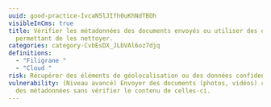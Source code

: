 ```yaml
---
uuid: good-practice-IvcaN5lJIfh0uKhNdTBOh
visibleInCms: true
title: Vérifier les métadonnées des documents envoyés ou utiliser des outils
  permettant de les nettoyer.
categories: category-CvbEsDX_JLbVAl6oz7djq
definitions:
  - "Filigrane "
  - "Cloud "
risk: Récupérer des éléments de géolocalisation ou des données confidentielles.
vulnerability: (Niveau avancé) Envoyer des documents (photos, vidéos) contenant
  des métadonnées sans vérifier le contenu de celles-ci.
---
```


